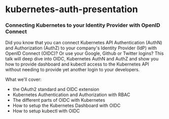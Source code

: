 # kubernetes-auth-presentation

### Connecting Kubernetes to your Identity Provider with OpenID Connect

Did you know that you can connect Kubernetes API Authentication (AuthN) and Authorization (AuthZ) to your company's Identity Provider (IdP) with OpenID Connect (OIDC)? Or use your Google, Github or Twitter logins? This talk will deep dive into OIDC, Kubernetes AuthN and AuthZ and show you how to provide dashboard and kubectl access to the Kubernetes API without needing to provide yet another login to your developers.

What we'll cover:

* the OAuth2 standard and OIDC extension
* Kubernetes Authentication and Authorization with RBAC
* The different parts of OIDC with Kubernetes
* How to setup the Kubernetes Dashboard with OIDC
* How to setup kubectl with OIDC